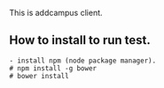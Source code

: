 This is addcampus client.

## How to install to run test.
    - install npm (node package manager).
	# npm install -g bower
	# bower install
